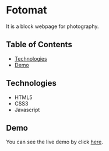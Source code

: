 # Fotomat

It is a block webpage for photography.

## Table of Contents

* [Technologies](#technologies)
* [Demo](#demo)

## Technologies

* HTML5
* CSS3
* Javascript

## Demo

You can see the live demo by click [here](https://israel-beni.github.io/Fotomat/).
